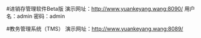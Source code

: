 #进销存管理软件Beta版
  演示网址：http://www.yuankeyang.wang:8090/
  用户名：admin 密码：admin

#教务管理系统（TMS）
  演示网址：http://www.yuankeyang.wang:8089/
